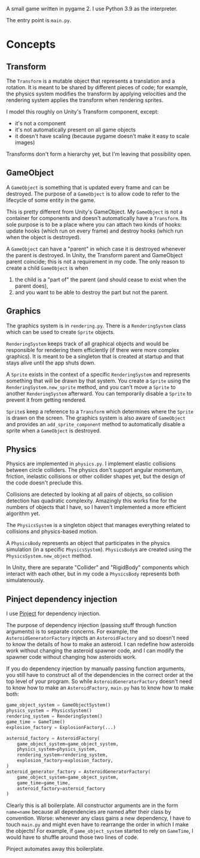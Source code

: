 A small game written in pygame 2. I use Python 3.9 as the interpreter.

The entry point is `main.py`.

# Concepts

## Transform

The `Transform` is a mutable object that represents a translation and
a rotation. It is meant to be shared by different pieces of code; for
example, the physics system modifies the transform by applying
velocities and the rendering system applies the transform when
rendering sprites.

I model this roughly on Unity's Transform component, except:

* it's not a component
* it's not automatically present on all game objects
* it doesn't have scaling (because pygame doesn't make it easy to
  scale images)
  
Transforms don't form a hierarchy yet, but I'm leaving that
possibility open.

## GameObject

A `GameObject` is something that is updated every frame and can be
destroyed. The purpose of a `GameObject` is to allow code to refer to
the lifecycle of some entity in the game.

This is pretty different from Unity's GameObject. My `GameObject` is
not a container for components and doesn't automatically have a
`Transform`. Its sole purpose is to be a place where you can attach
two kinds of hooks: update hooks (which run on every frame) and
destroy hooks (which run when the object is destroyed).

A `GameObject` can have a "parent" in which case it is destroyed
whenever the parent is destroyed. In Unity, the Transform parent and
GameObject parent coincide; this is not a requirement in my code. The
only reason to create a child `GameObject` is when

1. the child is a "part of" the parent (and should cease to exist when
   the parent does),
2. and you want to be able to destroy the part but not the parent.

## Graphics

The graphics system is in `rendering.py`. There is a `RenderingSystem`
class which can be used to create `Sprite` objects.

`RenderingSystem` keeps track of all graphical objects and would be
responsible for rendering them efficiently (if there were more complex
graphics). It is meant to be a singleton that is created at startup
and that stays alive until the app shuts down.

A `Sprite` exists in the context of a specific `RenderingSystem` and
represents something that will be drawn by that system. You create a
`Sprite` using the `RenderingSystem.new_sprite` method, and you can't
move a `Sprite` to another `RenderingSystem` afterward. You can
temporarily disable a `Sprite` to prevent it from getting rendered.

`Sprite`s keep a reference to a `Transform` which determines where the
`Sprite` is drawn on the screen. The graphics system is also aware of
`GameObject` and provides an `add_sprite_component` method to
automatically disable a sprite when a `GameObject` is destroyed.

## Physics

Physics are implemented in `physics.py`. I implement elastic
collisions between circle colliders. The physics don't support angular
momentum, friction, inelastic collisions or other collider shapes yet,
but the design of the code doesn't preclude this.

Collisions are detected by looking at all pairs of objects, so
collision detection has quadratic complexity. Amazingly this works
fine for the numbers of objects that I have, so I haven't implemented
a more efficient algorithm yet.

The `PhysicsSystem` is a singleton object that manages everything
related to collisions and physics-based motion.

A `PhysicsBody` represents an object that participates in the physics
simulation (in a specific `PhysicsSystem`). `PhysicsBody`s are created
using the `PhysicsSystem.new_object` method.

In Unity, there are separate "Collider" and "RigidBody" components
which interact with each other, but in my code a `PhysicsBody`
represents both simulatenously.

## Pinject dependency injection

I use [Pinject](https://github.com/google/pinject) for dependency
injection.

The purpose of dependency injection (passing stuff through function
arguments) is to separate concerns. For example, the
`AsteroidGeneratorFactory` injects an `AsteroidFactory` and so doesn't
need to know the details of how to make an asteroid. I can redefine
how asteroids work without changing the asteroid spawner code, and I
can modify the spawner code without changing how asteroids work.

If you do dependency injection by manually passing function arguments,
you still have to construct all of the dependencies in the correct
order at the top level of your program. So while
`AsteroidGeneratorFactory` doesn't need to know how to make an
`AsteroidFactory`, `main.py` has to know how to make both:

```py
game_object_system = GameObjectSystem()
physics_system = PhysicsSystem()
rendering_system = RenderingSystem()
game_time = GameTime()
explosion_factory = ExplosionFactory(...)

asteroid_factory = AsteroidFactory(
    game_object_system=game_object_system,
    physics_system=physics_system,
    rendering_system=rendering_system,
    explosion_factory=explosion_factory,
)
asteroid_generator_factory = AsteroidGeneratorFactory(
    game_object_system=game_object_system,
    game_time=game_time,
    asteroid_factory=asteroid_factory
)
```

Clearly this is all boilerplate. All constructor arguments are in the
form `name=name` because all dependencies are named after their class
by convention. Worse: whenever any class gains a new dependency, I
have to touch `main.py` and might even have to rearrange the order in
which I make the objects! For example, if `game_object_system` started
to rely on `GameTime`, I would have to shuffle around those two lines
of code.

Pinject automates away this boilerplate.
